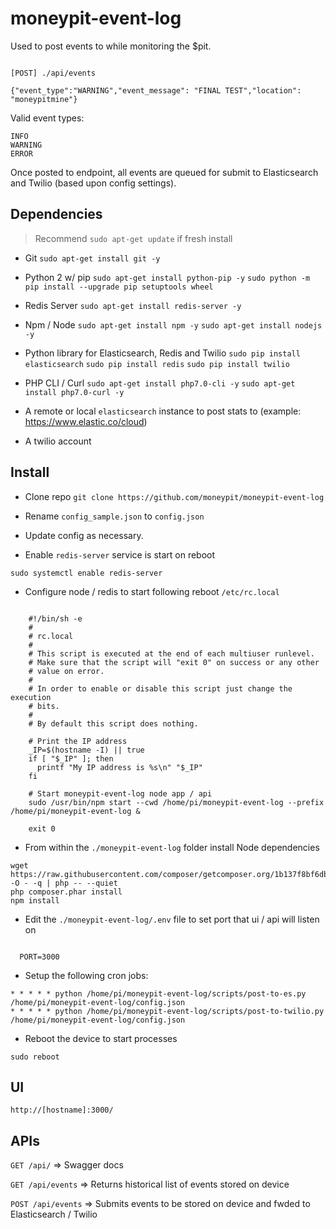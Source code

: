 # moneypit-event-log

Used to post events to while monitoring the $pit.  

```

[POST] ./api/events

{"event_type":"WARNING","event_message": "FINAL TEST","location": "moneypitmine"}

```

Valid event types:

```
INFO
WARNING
ERROR
```

Once posted to endpoint, all events are queued for submit to Elasticsearch and Twilio (based upon config settings).

## Dependencies
>
> Recommend  `sudo apt-get update` if fresh install

- Git
   `sudo apt-get install git -y`

- Python 2 w/ pip
  `sudo apt-get install python-pip -y`
  `sudo python -m pip install --upgrade pip setuptools wheel`

- Redis Server
   `sudo apt-get install redis-server -y`

- Npm / Node
   `sudo apt-get install npm -y`
   `sudo apt-get install nodejs -y`

- Python library for Elasticsearch, Redis and Twilio
  `sudo pip install elasticsearch`
  `sudo pip install redis`
  `sudo pip install twilio`

- PHP CLI / Curl
  `sudo apt-get install php7.0-cli -y`
  `sudo apt-get install php7.0-curl -y`

- A remote or local `elasticsearch` instance to post stats to (example: https://www.elastic.co/cloud)
- A twilio account

## Install

- Clone repo `git clone https://github.com/moneypit/moneypit-event-log`

- Rename `config_sample.json` to `config.json`

- Update config as necessary.

- Enable `redis-server` service is start on reboot

`sudo systemctl enable redis-server`

- Configure node / redis to start following reboot `/etc/rc.local`

```

	#!/bin/sh -e
	#
	# rc.local
	#
	# This script is executed at the end of each multiuser runlevel.
	# Make sure that the script will "exit 0" on success or any other
	# value on error.
	#
	# In order to enable or disable this script just change the execution
	# bits.
	#
	# By default this script does nothing.

	# Print the IP address
	_IP=$(hostname -I) || true
	if [ "$_IP" ]; then
	  printf "My IP address is %s\n" "$_IP"
	fi

	# Start moneypit-event-log node app / api
	sudo /usr/bin/npm start --cwd /home/pi/moneypit-event-log --prefix /home/pi/moneypit-event-log &

	exit 0

```

- From within the `./moneypit-event-log` folder install Node dependencies

```
wget https://raw.githubusercontent.com/composer/getcomposer.org/1b137f8bf6db3e79a38a5bc45324414a6b1f9df2/web/installer -O - -q | php -- --quiet
php composer.phar install
npm install

```

- Edit the `./moneypit-event-log/.env` file to set port that ui / api will listen on

```

  PORT=3000

```

- Setup the following cron jobs:

```
* * * * * python /home/pi/moneypit-event-log/scripts/post-to-es.py /home/pi/moneypit-event-log/config.json
* * * * * python /home/pi/moneypit-event-log/scripts/post-to-twilio.py /home/pi/moneypit-event-log/config.json
```

- Reboot the device to start processes

```
sudo reboot
```

## UI

`http://[hostname]:3000/`

## APIs

`GET /api/` => Swagger docs

`GET /api/events` => Returns historical list of events stored on device

`POST /api/events` => Submits events to be stored on device and fwded to Elasticsearch / Twilio
